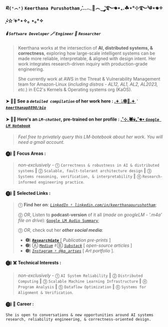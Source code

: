 ### ཐ`(ˣ෴ˣ)` `Keerthana Purushotham` ִֶָ݁݁...𓂃🦇෴‿་༘࿐𖦹⋆₊.☘︎⋆°⊹࿐༄⋆𖦹✧ ִֶָ݁݁⋆︎✩ ݁݁𖥔°⋆✧｡ ⋆｡°✧
##### 🕯️ *`Software Developer`* 🪄 *`Engineer`* 🧹 *`Researcher`*
> Keerthana works at the intersection of **AI, distributed systems, & correctness**, exploring how large-scale intelligent systems can be made more reliable, interpretable, & aligned with design intent. Her work integrates research-driven inquiry with production-grade engineering.
> 
> She currently work at AWS in the Threat & Vulnerability Management team for Amazon-Linux (*including distros - AL12, AL1, AL2, AL2023, etc.*) in EC2's Kernels & Operating systems org (KaOS).
#### ➤ 🍂🍁 See a ***`detailed compilation`*** of her work here : [.𖥔 ݁ ˖🕸️👻.𖥔 ݁ ***`keerthanap8898/bio`*** ](https://github.com/keerthanap8898/bio#-links)
#### ➤ 🍁🍂 Here's an ***`LM-chatbot`***, pre-trained on her profile : [.˚⊹.🕷💀₊˚𖦹⋆ ***`Google LM Notebook`***](https://notebooklm.google.com/notebook/fe2125af-e6e0-4815-8181-041b267e3b8b?artifactId=133e9897-8c8b-4dcf-89e3-a0a0da965655)
> *Feel free to privately query this LM-botebook about her work. You will need a gmail account.*
#### 🅐) 🧛 **Focus Areas** :
> *non-exclusively -* ⓵ `Correctness & robustness in AI & distributed systems` ‖  ⓶ `Scalable, fault-tolerant architecture design` ‖  ⓷ `Systems reasoning, verification, & interpretability` ‖  ⓸ `Research-informed engineering practice`.
#### 🅑) 🎃 **Selected Links** : 
> ⓵ **Find her on**: [*`LinkedIn ˠ linkedin.com/in/keerthanapurushotham`*](https://linkedin.com/in/keerthanapurushotham);
> 
> ⓶ *OR*, Listen to **podcast-version** of it all (*made on googleLM - '.m4a' file on drive*): [`Google LM Audio Summary`](https://drive.google.com/file/d/1TIv9bmw2HRo9JkZyHOzG4XH6CTmgmjTd/view);
> 
> ⓷ *OR*, check out her ***other social media***:
> - **➊**) [***`ResearchGate`***](https://www.researchgate.net/profile/Keerthana-Purushotham) [ *Publication pre-prints* ]
> - **➋**) Ⓐ *[`Medium`](https://medium.com/@keerthanapurushotham)* ***♮*** Ⓑ *[`Substack`](https://substack.com/@keerthanapurushotham)* [ *open-source articles* ]
> - **➌**) [*`Instagram ˠ @kp_artses`*](https://instagram.com/kp_artses) [ *Art portfolio* ].
#### 🅒) ☠️ **Technical Interests** : 
> *non-exclusively -*  ⓵ `AI System Reliability` ‖   ⓶ `Distributed Computing` ‖   ⓷ `Scalable Machine Learning Infrastructure` ‖   ⓸ `Program Analysis` ‖  ⓹ `Dataflow Optimization` ‖   ⓺ `Systems for Alignment & Verification`.
#### 🅓) 🧟 **Career** :
```
She is open to conversations & new opportunities around AI systems research, reliability engineering, & correctness-oriented design.
```

